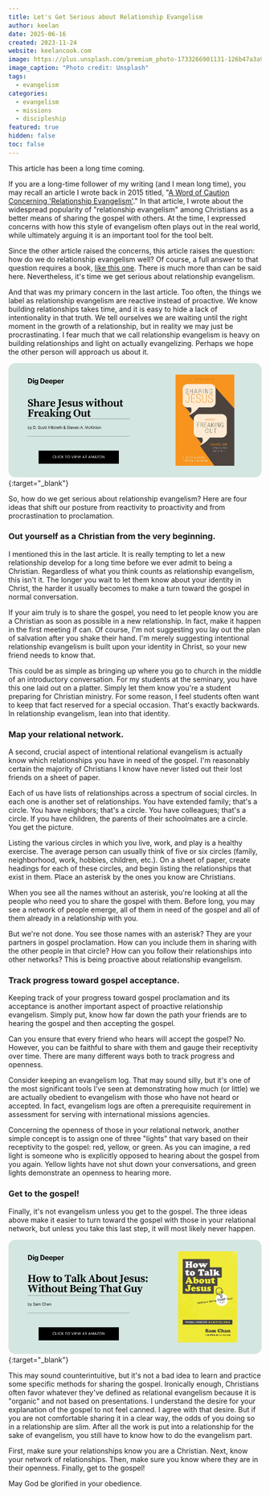 ```yaml
---
title: Let's Get Serious about Relationship Evangelism
author: keelan
date: 2025-06-16
created: 2023-11-24
website: keelancook.com
image: https://plus.unsplash.com/premium_photo-1733266901131-126b47a3a91f?q=80&w=1470&auto=format&fit=crop&ixlib=rb-4.1.0&ixid=M3wxMjA3fDB8MHxwaG90by1wYWdlfHx8fGVufDB8fHx8fA%3D%3D
image_caption: "Photo credit: Unsplash"
tags:
  - evangelism
categories:
  - evangelism
  - missions
  - discipleship
featured: true
hidden: false
toc: false
---
```


This article has been a long time coming. 

If you are a long-time follower of my writing (and I mean long time), you may recall an article I wrote back in 2015 titled, "[A Word of Caution Concerning 'Relationship Evangelism'](https://keelancook.com/a-word-of-caution-concerning-relationship-evangelism)." In that article, I wrote about the widespread popularity of "relationship evangelism" among Christians as a better means of sharing the gospel with others. At the time, I expressed concerns with how this style of evangelism often plays out in the real world, while ultimately arguing it is an important tool for the tool belt.

Since the other article raised the concerns, this article raises the question: how do we do relationship evangelism well? Of course, a full answer to that question requires a book, [like this one](https://amzn.to/448QTmP). There is much more than can be said here. Nevertheless, it's time we get serious about relationship evangelism.

And that was my primary concern in the last article. Too often, the things we label as relationship evangelism are reactive instead of proactive. We know building relationships takes time, and it is easy to hide a lack of intentionality in that truth. We tell ourselves we are waiting until the right moment in the growth of a relationship, but in reality we may just be procrastinating. I fear much that we call relationship evangelism is heavy on building relationships and light on actually evangelizing. Perhaps we hope the other person will approach us about it.

[![Share Jesus without Freaking Out](images/promo/share-jesus.png)](https://amzn.to/3YTy8lB){:target="_blank"}

So, how do we get serious about relationship evangelism? Here are four ideas that shift our posture from reactivity to proactivity and from procrastination to proclamation.

### Out yourself as a Christian from the very beginning.
I mentioned this in the last article. It is really tempting to let a new relationship develop for a long time before we ever admit to being a Christian. Regardless of what you think counts as relationship evangelism, this isn't it. The longer you wait to let them know about your identity in Christ, the harder it usually becomes to make a turn toward the gospel in normal conversation. 

If your aim truly is to share the gospel, you need to let people know you are a Christian as soon as possible in a new relationship. In fact, make it happen in the first meeting if can. Of course, I'm not suggesting you lay out the plan of salvation after you shake their hand. I'm merely suggesting intentional relationship evangelism is built upon your identity in Christ, so your new friend needs to know that. 

This could be as simple as bringing up where you go to church in the middle of an introductory conversation. For my students at the seminary, you have this one laid out on a platter. Simply let them know you're a student preparing for Christian ministry. For some reason, I feel students often want to keep that fact reserved for a special occasion. That's exactly backwards. In relationship evangelism, lean into that identity.

### Map your relational network.
A second, crucial aspect of intentional relational evangelism is actually know which relationships you have in need of the gospel. I'm reasonably certain the majority of Christians I know have never listed out their lost friends on a sheet of paper. 

Each of us have lists of relationships across a spectrum of social circles. In each one is another set of relationships. You have extended family; that's a circle. You have neighbors; that's a circle. You have colleagues; that's a circle. If you have children, the parents of their schoolmates are a circle. You get the picture.

Listing the various circles in which you live, work, and play is a healthy exercise. The average person can usually think of five or six circles (family, neighborhood, work, hobbies, children, etc.). On a sheet of paper, create headings for each of these circles, and begin listing the relationships that exist in them. Place an asterisk by the ones you know are Christians. 

When you see all the names without an asterisk, you're looking at all the people who need you to share the gospel with them. Before long, you may see a network of people emerge, all of them in need of the gospel and all of them already in a relationship with you. 

But we're not done. You see those names with an asterisk? They are your partners in gospel proclamation. How can you include them in sharing with the other people in that circle? How can you follow their relationships into other networks? This is being proactive about relationship evangelism.

### Track progress toward gospel acceptance.
Keeping track of your progress toward gospel proclamation and its acceptance is another important aspect of proactive relationship evangelism. Simply put, know how far down the path your friends are to hearing the gospel and then accepting the gospel.

Can you ensure that every friend who hears will accept the gospel? No. However, you can be faithful to share with them and gauge their receptivity over time. There are many different ways both to track progress and openness. 

Consider keeping an evangelism log. That may sound silly, but it's one of the most significant tools I've seen at demonstrating how much (or little) we are actually obedient to evangelism with those who have not heard or accepted. In fact, evangelism logs are often a prerequisite requirement in assessment for serving with international missions agencies.

Concerning the openness of those in your relational network, another simple concept is to assign one of three "lights" that vary based on their receptivity to the gospel: red, yellow, or green. As you can imagine, a red light is someone who is explicitly opposed to hearing about the gospel from you again. Yellow lights have not shut down your conversations, and green lights demonstrate an openness to hearing more. 

### Get to the gospel!
Finally, it's not evangelism unless you get to the gospel. The three ideas above make it easier to turn toward the gospel with those in your relational network, but unless you take this last step, it will most likely never happen. 

[![How to Talk About Jesus](images/promo/talk-about-jesus.png)](https://amzn.to/4e7VOJp){:target="_blank"}

This may sound counterintuitive, but it's not a bad idea to learn and practice some specific methods for sharing the gospel. Ironically enough, Christians often favor whatever they've defined as relational evangelism because it is "organic" and not based on presentations. I understand the desire for your explanation of the gospel to not feel canned. I agree with that desire. But if you are not comfortable sharing it in a clear way, the odds of you doing so in a relationship are slim. After all the work is put into a relationship for the sake of evangelism, you still have to know how to do the evangelism part.

First, make sure your relationships know you are a Christian. Next, know your network of relationships. Then, make sure you know where they are in their openness. Finally, get to the gospel! 

May God be glorified in your obedience.